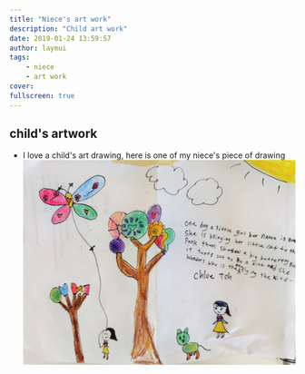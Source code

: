```yaml
---
title: "Niece's art work"
description: "Child art work"
date: 2019-01-24 13:59:57
author: laymui
tags:
    - niece
    - art work
cover: 
fullscreen: true
---
```


## child's artwork
- I love a child's art drawing, here is one of my niece's piece of drawing
![](../../../static/images/niece-drawing.jpg)
